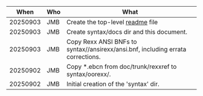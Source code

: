 | When     | Who | What
| -------- | --- | ----
| 20250903 | JMB | Create the top-level [readme](../readme.md) file
| 20250903 | JMB | Create syntax/docs dir and this document.
| 20250903 | JMB | Copy Rexx ANSI BNFs to syntax//ansirexx/ansi.bnf, including errata corrections.
| 20250902 | JMB | Copy *.ebcn from doc/trunk/rexxref to syntax/oorexx/.
| 20250902 | JMB | Initial creation of the 'syntax' dir.

